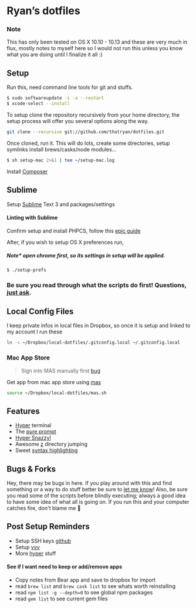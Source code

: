 # Ryan’s dotfiles

### Note

This has only been tested on OS X 10.10 - 10.13 and these are very much in flux, mostly notes to myself here so I would not run this unless you know what you are doing until I finalize it all :)

## Setup


Run this, need command line tools for git and stuffs.

```bash
$ sudo softwareupdate -i -a --restart
$ xcode-select --install
```

To setup clone the repository recursively from your home directory, the setup process will offer you several options along the way.

```bash
git clone --recursive git://github.com/thatryan/dotfiles.git
```

Once cloned, run it. This will do lots, create some directories, setup symlinks install brews/casks/node modules...

```bash
$ sh setup-mac 2>&1 | tee ~/setup-mac.log
```

Install [Composer](https://getcomposer.org/download/)

## Sublime

Setup [Sublime](/sublime) Text 3 and packages/settings


#### Linting with Sublime
Confirm setup and install PHPCS, follow this [epic guide](https://webdevstudios.com/2017/04/06/lint-code-like-boss/)

After, if you wish to setup OS X preferences run,
##### Note* open chrome first, so its settings in setup will be applied.

```bash
$ ./setup-prefs
```

### Be sure you read through what the scripts do first! Questions, [just ask](https://github.com/thatryan/dotfiles/issues).

## Local Config Files
I keep private infos in local files in Dropbox, so once it is setup and linked to my account I run these

```bash
ln -s ~/Dropbox/local-dotfiles/.gitconfig.local ~/.gitconfig.local
```

### Mac App Store

> Sign into MAS manually first [bug](https://github.com/mas-cli/mas/issues/164)

Get app from mac app store using [mas](https://github.com/mas-cli/mas)

```bash
source ~/Dropbox/local-dotfiles/mas.sh
```
## Features
* [Hyper](https://hyper.is/) terminal
* The [pure prompt](https://github.com/sindresorhus/pure)
* [Hyper Snazzy!](https://github.com/sindresorhus/hyper-snazzy)
* Awesome [z](https://github.com/rupa/z) directory jumping
* Sweet [syntax highlighting](https://github.com/zsh-users/zsh-syntax-highlighting)

## Bugs & Forks

Hey, there may be bugs in here. If you play around with this and find something or a way to do stuff better be sure to [let me know](https://github.com/thatryan/dotfiles/issues)! Also, be sure you read some of the scripts before blindly executing; always a good idea to have some idea of what all is going on. If you run this and your computer catches fire, don't blame me :see_no_evil:

## Post Setup Reminders


* Setup SSH keys [github](https://help.github.com/articles/connecting-to-github-with-ssh/)
* Setup [vvv](https://varyingvagrantvagrants.org/docs/en-US/installation/)
* More [hyper](https://github.com/bnb/awesome-hyper) stuff


#### See if I want need to keep or add/remove apps

* Copy notes from Bear app and save to dropbox for import
* read `brew list` and `brew cask list` to see whats worth reinstalling
* read `npm list -g --depth=0` to see global npm packages
* read `gem list` to see current gem files
